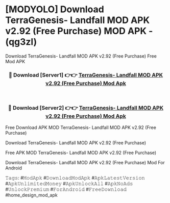 # [MODYOLO] Download TerraGenesis- Landfall MOD APK v2.92 (Free Purchase) MOD APK - (qg3zl)
Download TerraGenesis- Landfall MOD APK v2.92 (Free Purchase) Free Mod APK

<div align="center">
<h3>🔴 Download [Server1] 👉👉 <a href="https://apk-comot.site?title=TerraGenesis-_Landfall_MOD_APK_v2.92_(Free_Purchase)">TerraGenesis- Landfall MOD APK v2.92 (Free Purchase) Mod Apk</a></h3><br>

<h3>🔴 Download [Server2] 👉👉 <a href="https://apk-comot.site?title=TerraGenesis-_Landfall_MOD_APK_v2.92_(Free_Purchase)">TerraGenesis- Landfall MOD APK v2.92 (Free Purchase) Mod Apk</a></h3>
</div>


Free Download APK MOD TerraGenesis- Landfall MOD APK v2.92 (Free Purchase)

Download TerraGenesis- Landfall MOD APK v2.92 (Free Purchase) 

Free APK MOD TerraGenesis- Landfall MOD APK v2.92 (Free Purchase) 

Download TerraGenesis- Landfall MOD APK v2.92 (Free Purchase) Mod For Android

𝚃𝚊𝚐𝚜: #𝙼𝚘𝚍𝙰𝚙𝚔 #𝙳𝚘𝚠𝚗𝚕𝚘𝚊𝚍𝙼𝚘𝚍𝙰𝚙𝚔 #𝙰𝚙𝚔𝙻𝚊𝚝𝚎𝚜𝚝𝚅𝚎𝚛𝚜𝚒𝚘𝚗 #𝙰𝚙𝚔𝚄𝚗𝚕𝚒𝚖𝚒𝚝𝚎𝚍𝙼𝚘𝚗𝚎𝚢 #𝙰𝚙𝚔𝚄𝚗𝚕𝚘𝚌𝚔𝙰𝚕𝚕 #𝙰𝚙𝚔𝙽𝚘𝙰𝚍𝚜 #𝚄𝚗𝚕𝚘𝚌𝚔𝙿𝚛𝚎𝚖𝚒𝚞𝚖 #𝙵𝚘𝚛𝙰𝚗𝚍𝚛𝚘𝚒𝚍 #𝙵𝚛𝚎𝚎𝙳𝚘𝚠𝚗𝚕𝚘𝚊𝚍 #home_design_mod_apk